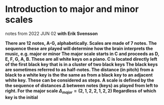 # Introduction to major and minor scales
notes from 2022 JUN 02 <b />
with Erik Svensson <b/>

There are 12 notes, A-G, alphabetically. Scales are made of 7 notes. The sequence these are played will determine how the brain interprets the music, e.g. major or minor <b/>
The major scale starts in C and proceeds as D, E, F, G, A, B. These are all white keys on a piano. C is located directly left of the first black key that is in a cluster of two black keys <b/>
The black keys are sometimes referred to as half-notes. The distance (in pitch) from a black to a white key is the the same as from a black key to an adjacent white key.<b/> 
These can be considered as steps. A scale is defined by the the sequence of distances $\Delta$ between notes (keys) as played from left to right. For the major scale
$\Delta_{major}=\left(2,1,2,2,1,2,2\right)$
Regardless of which key is the initial
